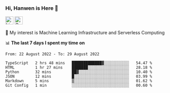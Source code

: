 ### Hi, Hanwen is Here 👋
<p>
	<a href="https://www.linkedin.com/in/liu-hanwen/"><img src="https://img.shields.io/badge/@hanwen-0A66C2?style=flat&logo=LinkedIn&logoColor=white" alt="Linkedin"  height="25px"/></a> 
	<a href="https://scholar.google.com/citations?user=HDF0su0AAAAJ"><img src="https://img.shields.io/badge/scholar-4385FE.svg?&style=plastic&logo=google-scholar&logoColor=white" alt="Google Scholar" height="25px"> </a>
</p>
🌱 My interest is Machine Learning Infrastructure and Serverless Computing

📊 **The last 7 days I spent my time on** 
<!--START_SECTION:waka-->

```text
From: 22 August 2022 - To: 29 August 2022

TypeScript   2 hrs 48 mins   █████████████▓░░░░░░░░░░░   54.47 %
HTML         1 hr 27 mins    ███████░░░░░░░░░░░░░░░░░░   28.18 %
Python       32 mins         ██▓░░░░░░░░░░░░░░░░░░░░░░   10.40 %
JSON         12 mins         █░░░░░░░░░░░░░░░░░░░░░░░░   03.99 %
Markdown     5 mins          ▒░░░░░░░░░░░░░░░░░░░░░░░░   01.62 %
Git Config   1 min           ░░░░░░░░░░░░░░░░░░░░░░░░░   00.60 %
```

<!--END_SECTION:waka-->


<!--
**david990917/david990917** is a ✨ _special_ ✨ repository because its `README.md` (this file) appears on your GitHub profile.

Here are some ideas to get you started:

- 🔭 I’m currently working on ...
- 🌱 I’m currently learning ...
- 👯 I’m looking to collaborate on ...
- 🤔 I’m looking for help with ...
- 💬 Ask me about ...
- 📫 How to reach me: ...
- 😄 Pronouns: ...
- ⚡ Fun fact: ...
-->

